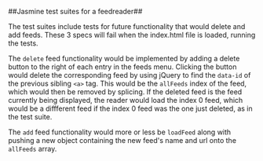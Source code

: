 ##Jasmine test suites for a feedreader##

The test suites include tests for future functionality that would delete and add feeds. These 3 specs will fail when the index.html file is loaded, running the tests.

The `delete` feed functionality would be implemented by adding a delete button to the right of each entry in the feeds menu. Clicking the button would delete the corresponding feed by using jQuery to find the `data-id` of the previous sibling `<a>` tag. This would be the `allFeeds` index of the feed, which would then be removed by splicing. If the deleted feed is the feed currently being displayed, the reader would load the index 0 feed, which would be a diffferent feed if the index 0 feed was the one just deleted, as in the test suite.

The `add` feed functionality would more or less be `loadFeed` along with pushing a new object containing the new feed's name and url onto the `allFeeds` array.
